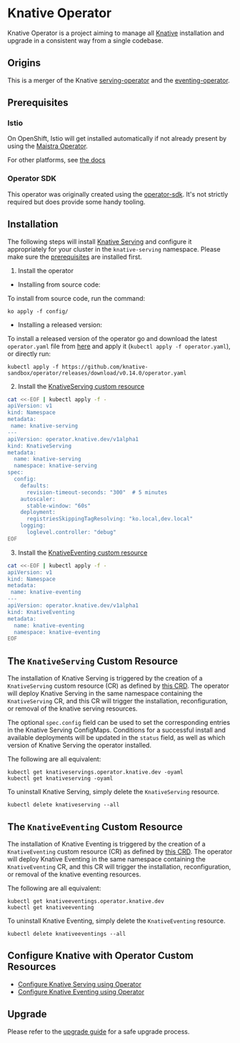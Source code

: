# Knative Operator

Knative Operator is a project aiming to manage all
[Knative](https://knative.dev/) installation and upgrade in a consistent way
from a single codebase.

## Origins

This is a merger of the Knative
[serving-operator](https://github.com/knative/serving-operator) and the
[eventing-operator](https://github.com/knative/eventing-operator).

## Prerequisites

### Istio

On OpenShift, Istio will get installed automatically if not already present by
using the [Maistra Operator](https://maistra.io/).

For other platforms, see
[the docs](https://knative.dev/docs/install/installing-istio/)

### Operator SDK

This operator was originally created using the
[operator-sdk](https://github.com/operator-framework/operator-sdk/). It's not
strictly required but does provide some handy tooling.

## Installation

The following steps will install
[Knative Serving](https://github.com/knative/serving) and configure it
appropriately for your cluster in the `knative-serving` namespace. Please make
sure the [prerequisites](#Prerequisites) are installed first.

1. Install the operator

- Installing from source code:

To install from source code, run the command:

```
ko apply -f config/
```

- Installing a released version:

To install a released version of the operator go and download the latest
`operator.yaml` file from
[here](https://github.com/knative-sandbox/operator/releases) and apply it
(`kubectl apply -f operator.yaml`), or directly run:

```
kubectl apply -f https://github.com/knative-sandbox/operator/releases/download/v0.14.0/operator.yaml
```

2. Install the
   [KnativeServing custom resource](#the-knativeserving-custom-resource)

```sh
cat <<-EOF | kubectl apply -f -
apiVersion: v1
kind: Namespace
metadata:
 name: knative-serving
---
apiVersion: operator.knative.dev/v1alpha1
kind: KnativeServing
metadata:
  name: knative-serving
  namespace: knative-serving
spec:
  config:
    defaults:
      revision-timeout-seconds: "300"  # 5 minutes
    autoscaler:
      stable-window: "60s"
    deployment:
      registriesSkippingTagResolving: "ko.local,dev.local"
    logging:
      loglevel.controller: "debug"
EOF
```

3. Install the
   [KnativeEventing custom resource](#the-knativeeventing-custom-resource)

```sh
cat <<-EOF | kubectl apply -f -
apiVersion: v1
kind: Namespace
metadata:
 name: knative-eventing
---
apiVersion: operator.knative.dev/v1alpha1
kind: KnativeEventing
metadata:
  name: knative-eventing
  namespace: knative-eventing
EOF
```

## The `KnativeServing` Custom Resource

The installation of Knative Serving is triggered by the creation of a
`KnativeServing` custom resource (CR) as defined by
[this CRD](config/300-operator-v1alpha1-knative-crd.yaml). The operator
will deploy Knative Serving in the same namespace containing the
`KnativeServing` CR, and this CR will trigger the installation, reconfiguration,
or removal of the knative serving resources.

The optional `spec.config` field can be used to set the corresponding entries in
the Knative Serving ConfigMaps. Conditions for a successful install and
available deployments will be updated in the `status` field, as well as which
version of Knative Serving the operator installed.

The following are all equivalent:

```
kubectl get knativeservings.operator.knative.dev -oyaml
kubectl get knativeserving -oyaml
```

To uninstall Knative Serving, simply delete the `KnativeServing` resource.

```
kubectl delete knativeserving --all
```

## The `KnativeEventing` Custom Resource

The installation of Knative Eventing is triggered by the creation of a
`KnativeEventing` custom resource (CR) as defined by
[this CRD](config/300-operator-v1alpha1-knative-crd.yaml). The operator
will deploy Knative Eventing in the same namespace containing the
`KnativeEventing` CR, and this CR will trigger the installation,
reconfiguration, or removal of the knative eventing resources.

The following are all equivalent:

```
kubectl get knativeeventings.operator.knative.dev
kubectl get knativeeventing
```

To uninstall Knative Eventing, simply delete the `KnativeEventing` resource.

```
kubectl delete knativeeventings --all
```

## Configure Knative with Operator Custom Resources

- [Configure Knative Serving using Operator](docs/install/operator/configuring-serving-cr.md)
- [Configure Knative Eventing using Operator](docs/install/operator/configuring-eventing-cr.md)

## Upgrade

Please refer to the [upgrade guide](docs/upgrade_guide.md) for a safe upgrade
process.

